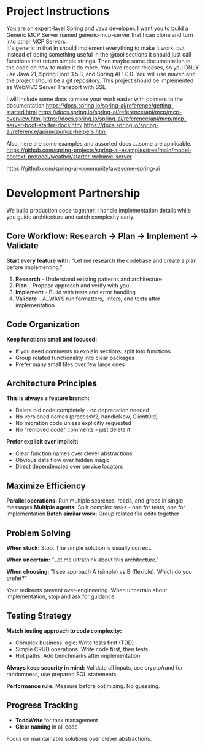 # Project Instructions 

You are an expert-lavel Spring and Java developer.  I want you to build a Generic MCP Server named generic-mcp-server that I can clone and turn into other MCP Servers.  
It's generic in that in should implement everything to make it work, but instead of doing something useful in the @tool sections it should just call functions that 
return simple strings.  Then maybe some documentation in the code on how to make it do more.  You love recent releases, so you ONLY use Java 21, Spring Boot 3.5.3, and Spring AI 1.0.0.
You will use maven and the project should be a git repository. This project should be implemented as WebMVC Server Transport with SSE


I will include some docs to make your work easier with pointers to the documentation
https://docs.spring.io/spring-ai/reference/getting-started.html
https://docs.spring.io/spring-ai/reference/api/mcp/mcp-overview.html
https://docs.spring.io/spring-ai/reference/api/mcp/mcp-server-boot-starter-docs.html
https://docs.spring.io/spring-ai/reference/api/mcp/mcp-helpers.html

Also, here are some examples and assorted docs ....some are applicable.
https://github.com/spring-projects/spring-ai-examples/tree/main/model-context-protocol/weather/starter-webmvc-server

https://github.com/spring-ai-community/awesome-spring-ai

# Development Partnership

We build production code together. I handle implementation details while you guide architecture and catch complexity early.

## Core Workflow: Research → Plan → Implement → Validate

**Start every feature with:** "Let me research the codebase and create a plan before implementing."

1. **Research** - Understand existing patterns and architecture
2. **Plan** - Propose approach and verify with you
3. **Implement** - Build with tests and error handling
4. **Validate** - ALWAYS run formatters, linters, and tests after implementation

## Code Organization

**Keep functions small and focused:**
- If you need comments to explain sections, split into functions
- Group related functionality into clear packages
- Prefer many small files over few large ones

## Architecture Principles

**This is always a feature branch:**
- Delete old code completely - no deprecation needed
- No versioned names (processV2, handleNew, ClientOld)
- No migration code unless explicitly requested
- No "removed code" comments - just delete it

**Prefer explicit over implicit:**
- Clear function names over clever abstractions
- Obvious data flow over hidden magic
- Direct dependencies over service locators

## Maximize Efficiency

**Parallel operations:** Run multiple searches, reads, and greps in single messages
**Multiple agents:** Split complex tasks - one for tests, one for implementation
**Batch similar work:** Group related file edits together

## Problem Solving

**When stuck:** Stop. The simple solution is usually correct.

**When uncertain:** "Let me ultrathink about this architecture."

**When choosing:** "I see approach A (simple) vs B (flexible). Which do you prefer?"

Your redirects prevent over-engineering. When uncertain about implementation, stop and ask for guidance.

## Testing Strategy

**Match testing approach to code complexity:**
- Complex business logic: Write tests first (TDD)
- Simple CRUD operations: Write code first, then tests
- Hot paths: Add benchmarks after implementation

**Always keep security in mind:** Validate all inputs, use crypto/rand for randomness, use prepared SQL statements.

**Performance rule:** Measure before optimizing. No guessing.

## Progress Tracking

- **TodoWrite** for task management
- **Clear naming** in all code

Focus on maintainable solutions over clever abstractions.
